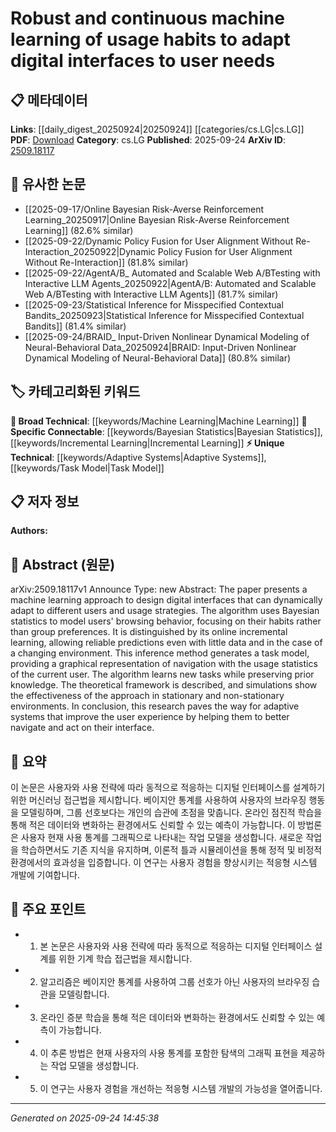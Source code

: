 <!-- KEYWORD_LINKING_METADATA:
{
  "processed_timestamp": "2025-09-24T14:45:38.911645",
  "vocabulary_version": "1.0",
  "selected_keywords": [
    "Machine Learning",
    "Bayesian Statistics",
    "Incremental Learning",
    "Adaptive Systems",
    "Task Model"
  ],
  "rejected_keywords": [],
  "similarity_scores": {
    "Machine Learning": 0.85,
    "Bayesian Statistics": 0.8,
    "Incremental Learning": 0.82,
    "Adaptive Systems": 0.78,
    "Task Model": 0.75
  },
  "extraction_method": "AI_prompt_based",
  "budget_applied": true,
  "candidates_json": {
    "candidates": [
      {
        "surface": "machine learning",
        "canonical": "Machine Learning",
        "aliases": [
          "ML"
        ],
        "category": "broad_technical",
        "rationale": "Machine Learning is a foundational concept that connects to various adaptive systems and algorithms.",
        "novelty_score": 0.3,
        "connectivity_score": 0.9,
        "specificity_score": 0.6,
        "link_intent_score": 0.85
      },
      {
        "surface": "Bayesian statistics",
        "canonical": "Bayesian Statistics",
        "aliases": [
          "Bayesian methods"
        ],
        "category": "specific_connectable",
        "rationale": "Bayesian Statistics is crucial for modeling user behavior and is a key component of the algorithm described.",
        "novelty_score": 0.7,
        "connectivity_score": 0.8,
        "specificity_score": 0.75,
        "link_intent_score": 0.8
      },
      {
        "surface": "online incremental learning",
        "canonical": "Incremental Learning",
        "aliases": [
          "online learning"
        ],
        "category": "specific_connectable",
        "rationale": "Incremental Learning is essential for adapting to changing environments and user behaviors.",
        "novelty_score": 0.65,
        "connectivity_score": 0.78,
        "specificity_score": 0.8,
        "link_intent_score": 0.82
      },
      {
        "surface": "adaptive systems",
        "canonical": "Adaptive Systems",
        "aliases": [
          "adaptive interfaces"
        ],
        "category": "unique_technical",
        "rationale": "Adaptive Systems represent the overarching goal of the research, linking to user experience improvements.",
        "novelty_score": 0.75,
        "connectivity_score": 0.7,
        "specificity_score": 0.85,
        "link_intent_score": 0.78
      },
      {
        "surface": "task model",
        "canonical": "Task Model",
        "aliases": [
          "task representation"
        ],
        "category": "unique_technical",
        "rationale": "Task Model is a unique aspect of the research, providing a graphical representation of user navigation.",
        "novelty_score": 0.68,
        "connectivity_score": 0.65,
        "specificity_score": 0.8,
        "link_intent_score": 0.75
      }
    ],
    "ban_list_suggestions": [
      "digital interfaces",
      "user needs"
    ]
  },
  "decisions": [
    {
      "candidate_surface": "machine learning",
      "resolved_canonical": "Machine Learning",
      "decision": "linked",
      "scores": {
        "novelty": 0.3,
        "connectivity": 0.9,
        "specificity": 0.6,
        "link_intent": 0.85
      }
    },
    {
      "candidate_surface": "Bayesian statistics",
      "resolved_canonical": "Bayesian Statistics",
      "decision": "linked",
      "scores": {
        "novelty": 0.7,
        "connectivity": 0.8,
        "specificity": 0.75,
        "link_intent": 0.8
      }
    },
    {
      "candidate_surface": "online incremental learning",
      "resolved_canonical": "Incremental Learning",
      "decision": "linked",
      "scores": {
        "novelty": 0.65,
        "connectivity": 0.78,
        "specificity": 0.8,
        "link_intent": 0.82
      }
    },
    {
      "candidate_surface": "adaptive systems",
      "resolved_canonical": "Adaptive Systems",
      "decision": "linked",
      "scores": {
        "novelty": 0.75,
        "connectivity": 0.7,
        "specificity": 0.85,
        "link_intent": 0.78
      }
    },
    {
      "candidate_surface": "task model",
      "resolved_canonical": "Task Model",
      "decision": "linked",
      "scores": {
        "novelty": 0.68,
        "connectivity": 0.65,
        "specificity": 0.8,
        "link_intent": 0.75
      }
    }
  ]
}
-->

# Robust and continuous machine learning of usage habits to adapt digital interfaces to user needs

## 📋 메타데이터

**Links**: [[daily_digest_20250924|20250924]] [[categories/cs.LG|cs.LG]]
**PDF**: [Download](https://arxiv.org/pdf/2509.18117.pdf)
**Category**: cs.LG
**Published**: 2025-09-24
**ArXiv ID**: [2509.18117](https://arxiv.org/abs/2509.18117)

## 🔗 유사한 논문
- [[2025-09-17/Online Bayesian Risk-Averse Reinforcement Learning_20250917|Online Bayesian Risk-Averse Reinforcement Learning]] (82.6% similar)
- [[2025-09-22/Dynamic Policy Fusion for User Alignment Without Re-Interaction_20250922|Dynamic Policy Fusion for User Alignment Without Re-Interaction]] (81.8% similar)
- [[2025-09-22/AgentA/B_ Automated and Scalable Web A/BTesting with Interactive LLM Agents_20250922|AgentA/B: Automated and Scalable Web A/BTesting with Interactive LLM Agents]] (81.7% similar)
- [[2025-09-23/Statistical Inference for Misspecified Contextual Bandits_20250923|Statistical Inference for Misspecified Contextual Bandits]] (81.4% similar)
- [[2025-09-24/BRAID_ Input-Driven Nonlinear Dynamical Modeling of Neural-Behavioral Data_20250924|BRAID: Input-Driven Nonlinear Dynamical Modeling of Neural-Behavioral Data]] (80.8% similar)

## 🏷️ 카테고리화된 키워드
**🧠 Broad Technical**: [[keywords/Machine Learning|Machine Learning]]
**🔗 Specific Connectable**: [[keywords/Bayesian Statistics|Bayesian Statistics]], [[keywords/Incremental Learning|Incremental Learning]]
**⚡ Unique Technical**: [[keywords/Adaptive Systems|Adaptive Systems]], [[keywords/Task Model|Task Model]]

## 📋 저자 정보

**Authors:** 

## 📄 Abstract (원문)

arXiv:2509.18117v1 Announce Type: new 
Abstract: The paper presents a machine learning approach to design digital interfaces that can dynamically adapt to different users and usage strategies. The algorithm uses Bayesian statistics to model users' browsing behavior, focusing on their habits rather than group preferences. It is distinguished by its online incremental learning, allowing reliable predictions even with little data and in the case of a changing environment. This inference method generates a task model, providing a graphical representation of navigation with the usage statistics of the current user. The algorithm learns new tasks while preserving prior knowledge. The theoretical framework is described, and simulations show the effectiveness of the approach in stationary and non-stationary environments. In conclusion, this research paves the way for adaptive systems that improve the user experience by helping them to better navigate and act on their interface.

## 📝 요약

이 논문은 사용자와 사용 전략에 따라 동적으로 적응하는 디지털 인터페이스를 설계하기 위한 머신러닝 접근법을 제시합니다. 베이지안 통계를 사용하여 사용자의 브라우징 행동을 모델링하며, 그룹 선호보다는 개인의 습관에 초점을 맞춥니다. 온라인 점진적 학습을 통해 적은 데이터와 변화하는 환경에서도 신뢰할 수 있는 예측이 가능합니다. 이 방법론은 사용자 현재 사용 통계를 그래픽으로 나타내는 작업 모델을 생성합니다. 새로운 작업을 학습하면서도 기존 지식을 유지하며, 이론적 틀과 시뮬레이션을 통해 정적 및 비정적 환경에서의 효과성을 입증합니다. 이 연구는 사용자 경험을 향상시키는 적응형 시스템 개발에 기여합니다.

## 🎯 주요 포인트

- 1. 본 논문은 사용자와 사용 전략에 따라 동적으로 적응하는 디지털 인터페이스 설계를 위한 기계 학습 접근법을 제시합니다.
- 2. 알고리즘은 베이지안 통계를 사용하여 그룹 선호가 아닌 사용자의 브라우징 습관을 모델링합니다.
- 3. 온라인 증분 학습을 통해 적은 데이터와 변화하는 환경에서도 신뢰할 수 있는 예측이 가능합니다.
- 4. 이 추론 방법은 현재 사용자의 사용 통계를 포함한 탐색의 그래픽 표현을 제공하는 작업 모델을 생성합니다.
- 5. 이 연구는 사용자 경험을 개선하는 적응형 시스템 개발의 가능성을 열어줍니다.


---

*Generated on 2025-09-24 14:45:38*